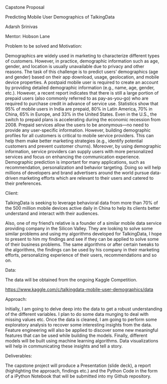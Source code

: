 Capstone Proposal

Predicting Mobile User Demographics of TalkingData

Adarsh Srinivas

Mentor: Hobson Lane

Problem to be solved and Motivation: 

Demographics are widely used in marketing to characterize different types of customers. However, in practice, demographic information such as age, gender, and location is usually unavailable due to privacy and other reasons. The task of this challenge is to predict users’ demographics (age and gender) based on their app download, usage, geolocation, and mobile device properties. A postpaid mobile user is required to create an account by providing detailed demographic information (e.g., name, age, gender, etc.). However, a recent report indicates that there is still a large portion of prepaid users (also commonly referred to as pay-as-you-go) who are required to purchase credit in advance of service use. Statistics show that 95% of mobile users in India are prepaid, 80% in Latin America, 70% in China, 65% in Europe, and 33% in the United States. Even in the U.S., the switch to prepaid plans is accelerating during the economic recession from 2008. Prepaid services allow the users to be anonymous—no need to provide any user-specific information. However, building demographic profiles for all customers is critical to mobile service providers. This can help them make better marketing strategies (e.g., identify potential customers and prevent customer churns). Moreover, by using demographic information, service providers can supply users with more personalized services and focus on enhancing the communication experience. Demographic prediction is important for many applications, such as recommendation, personalization and behavior targeting. Doing so will help millions of developers and brand advertisers around the world pursue data-driven marketing efforts which are relevant to their users and catered to their preferences.


Client: 

TalkingData is seeking to leverage behavioral data from more than 70% of the 500 million mobile devices active daily in China to help its clients better understand and interact with their audiences.

Also, one of my friend’s relative is a founder of a similar mobile data service providing company in the Silicon Valley. They are looking to solve some similar problems and using my algorithms developed for TalkingData, I hope to present to him my findings and see if they can be applied to solve some of their business problems. The same algorithms or after certain tweaks to the algorithms, the findings can be used by his company in their marketing efforts, personalizing experience of their users, recommendations and so on. 

Data: 

The data will be obtained from the ongoing Kaggle Competition. 

https://www.kaggle.com/c/talkingdata-mobile-user-demographics/data

Approach:

Initially, I am going to delve deep into the data to get a robust understanding of the different variables. I plan to do some data munging to deal with missing values etc. Once the data is cleaned, I am going to perform some exploratory analysis to recover some interesting insights from the data. Feature engineering will also be applied to discover some new meaningful features that can be used while building the models. Finally, different models will be built using machine learning algorithms. Data visualizations will help in communicating these insights and tell a story.


Deliverables: 

The capstone project will produce a Presentation (slide deck), a report (highlighting the approach, findings etc.) and the Python Code in the form of a iPython Notebook that will be submitted into my Github repository.
